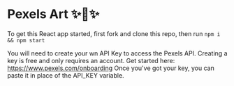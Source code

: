 # Pexels Art ✨📸✨

To get this React app started, first fork and clone this repo, then run `npm i && npm start`

You will need to create your wn API Key to access the Pexels API. Creating a key is free and only requires an account. Get started here: https://www.pexels.com/onboarding Once you've got your key, you can paste it in place of the API_KEY variable.
